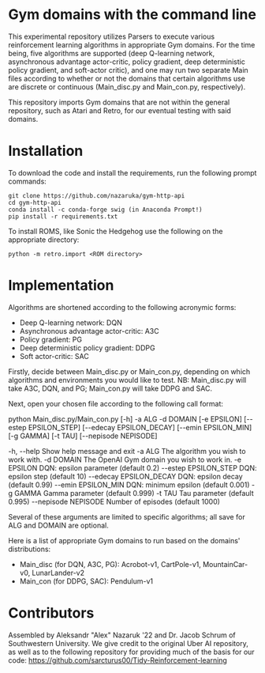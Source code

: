 Gym domains with the command line
============

This experimental repository utilizes Parsers to execute various reinforcement learning algorithms in appropriate Gym domains. For the time being, five algorithms are supported (deep Q-learning network, 
asynchronous advantage actor-critic, policy gradient, deep deterministic policy gradient, and soft-actor critic), and one may run two separate Main files according to whether or not the domains that certain 
algorithms use are discrete or continuous (Main_disc.py and Main_con.py, respectively).

This repository imports Gym domains that are not within the general repository, such as Atari and Retro, for our eventual testing with said domains.


Installation
============

To download the code and install the requirements, run the following prompt commands:

    git clone https://github.com/nazaruka/gym-http-api
    cd gym-http-api
	conda install -c conda-forge swig (in Anaconda Prompt!)
    pip install -r requirements.txt

To install ROMS, like Sonic the Hedgehog use the following on the appropriate directory:

```python -m retro.import <ROM directory>```

Implementation
============

Algorithms are shortened according to the following acronymic forms:

- Deep Q-learning network: DQN
- Asynchronous advantage actor-critic: A3C
- Policy gradient: PG
- Deep deterministic policy gradient: DDPG
- Soft actor-critic: SAC

Firstly, decide between Main_disc.py or Main_con.py, depending on which algorithms and environments you would like to test.
NB: Main_disc.py will take A3C, DQN, and PG; Main_con.py will take DDPG and SAC.

Next, open your chosen file according to the following call format:

python Main_disc.py/Main_con.py [-h] -a ALG -d DOMAIN [-e EPSILON] [--estep EPSILON_STEP] [--edecay EPSILON_DECAY] [--emin EPSILON_MIN] [-g GAMMA] [-t TAU] [--nepisode NEPISODE]

  -h, --help            				Show help message and exit
  -a ALG                				The algorithm you wish to work with.
  -d DOMAIN          				The OpenAI Gym domain you wish to work in.
  -e EPSILON          		 		DQN: epsilon parameter (default 0.2)
  --estep EPSILON_STEP			DQN: epsilon step (default 10)
  --edecay EPSILON_DECAY		DQN: epsilon decay (default 0.99)
  --emin EPSILON_MIN    		DQN: minimum epsilon (default 0.001)
  -g GAMMA              				Gamma parameter (default 0.999)
  -t TAU                					Tau parameter (default 0.995)
  --nepisode NEPISODE   		Number of episodes (default 1000)
  
Several of these arguments are limited to specific algorithms; all save for ALG and DOMAIN are optional.

Here is a list of appropriate Gym domains to run based on the domains' distributions:

- Main_disc (for DQN, A3C, PG): Acrobot-v1, CartPole-v1, MountainCar-v0, LunarLander-v2
- Main_con (for DDPG, SAC): Pendulum-v1


Contributors
============

Assembled by Aleksandr "Alex" Nazaruk '22 and Dr. Jacob Schrum of Southwestern University. 
We give credit to the original Uber AI repository, as well as to the following repository for providing much of the basis for our code: https://github.com/sarcturus00/Tidy-Reinforcement-learning